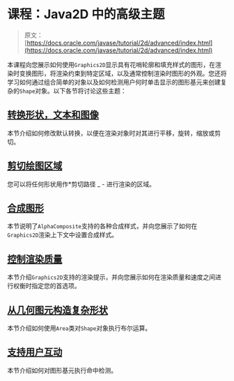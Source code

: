 # 课程：Java2D 中的高级主题

> 原文： [https://docs.oracle.com/javase/tutorial/2d/advanced/index.html](https://docs.oracle.com/javase/tutorial/2d/advanced/index.html)

本课程向您展示如何使用`Graphics2D`显示具有花哨轮廓和填充样式的图形，在渲染时变换图形，将渲染约束到特定区域，以及通常控制渲染时图形的外观。您还将学习如何通过组合简单的对象以及如何检测用户何时单击显示的图形基元来创建复杂的`Shape`对象。以下各节将讨论这些主题：

## [转换形状，文本和图像](transforming.html)

本节介绍如何修改默认转换，以便在渲染对象时对其进行平移，旋转，缩放或剪切。

## [剪切绘图区域](clipping.html)

您可以将任何形状用作*剪切路径 _ - 进行渲染的区域。

## [合成图形](compositing.html)

本节说明了`AlphaComposite`支持的各种合成样式，并向您展示了如何在`Graphics2D`渲染上下文中设置合成样式。

## [控制渲染质量](quality.html)

本节介绍`Graphics2D`支持的渲染提示，并向您展示如何在渲染质量和速度之间进行权衡时指定您的首选项。

## [从几何图元构造复杂形状](complexshapes.html)

本节介绍如何使用`Area`类对`Shape`对象执行布尔运算。

## [支持用户互动](user.html)

本节介绍如何对图形基元执行命中检测。